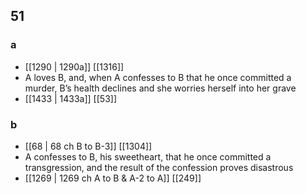 ## 51
### a
- [[1290 | 1290a]] [[1316]] 
- A loves B, and, when A confesses to B that he once committed a murder, B’s health declines and she worries herself into her grave
- [[1433 | 1433a]] [[53]] 

### b
- [[68 | 68 ch B to B-3]] [[1304]] 
- A confesses to B, his sweetheart, that he once committed a transgression, and the result of the confession proves disastrous
- [[1269 | 1269 ch A to B &amp; A-2 to A]] [[249]] 

